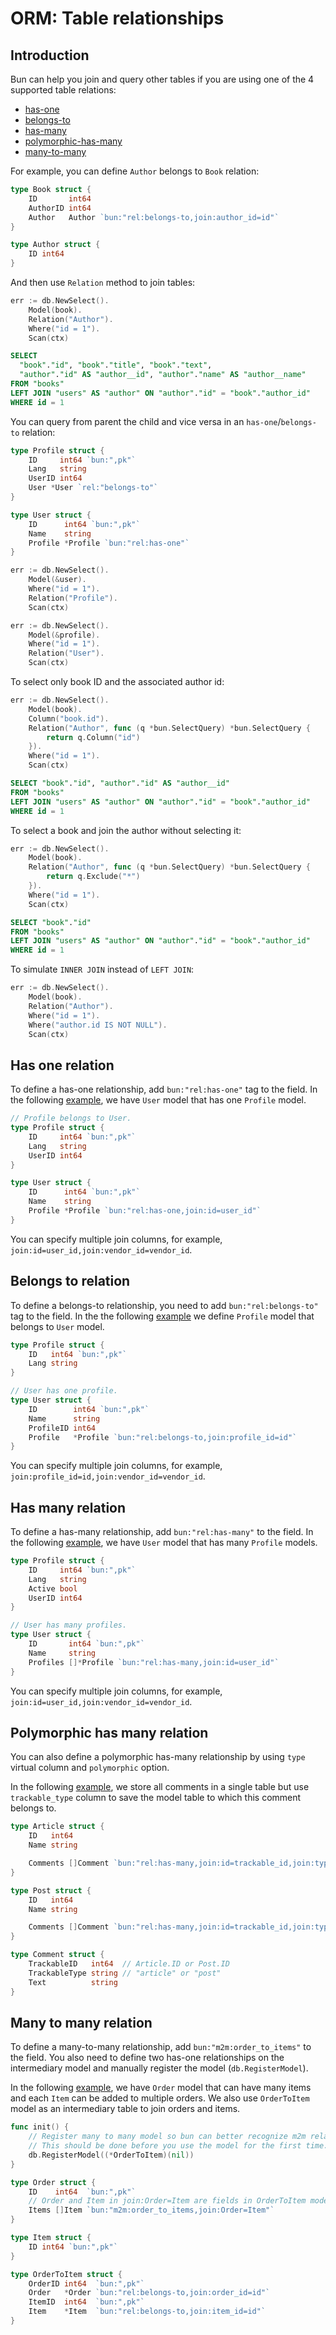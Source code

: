 # ORM: Table relationships

## Introduction

Bun can help you join and query other tables if you are using one of the 4 supported table relations:

- [has-one](#has-one-relation)
- [belongs-to](#belongs-to-relation)
- [has-many](#has-many-relation)
- [polymorphic-has-many](#polymorphic-has-many-relation)
- [many-to-many](#many-to-many-relation)

For example, you can define `Author` belongs to `Book` relation:

```go
type Book struct {
	ID		 int64
	AuthorID int64
	Author	 Author `bun:"rel:belongs-to,join:author_id=id"`
}

type Author struct {
	ID int64
}
```

And then use `Relation` method to join tables:

```go
err := db.NewSelect().
	Model(book).
	Relation("Author").
	Where("id = 1").
	Scan(ctx)
```

```sql
SELECT
  "book"."id", "book"."title", "book"."text",
  "author"."id" AS "author__id", "author"."name" AS "author__name"
FROM "books"
LEFT JOIN "users" AS "author" ON "author"."id" = "book"."author_id"
WHERE id = 1
```

You can query from parent the child and vice versa in an `has-one`/`belongs-to` relation:

```go
type Profile struct {
	ID     int64 `bun:",pk"`
	Lang   string
	UserID int64
	User *User `rel:"belongs-to"`
}

type User struct {
	ID      int64 `bun:",pk"`
	Name    string
	Profile *Profile `bun:"rel:has-one"`
}

err := db.NewSelect().
	Model(&user).
	Where("id = 1").
	Relation("Profile").
	Scan(ctx)

err := db.NewSelect().
	Model(&profile).
	Where("id = 1").
	Relation("User").
	Scan(ctx)
```

To select only book ID and the associated author id:

```go
err := db.NewSelect().
	Model(book).
	Column("book.id").
	Relation("Author", func (q *bun.SelectQuery) *bun.SelectQuery {
		return q.Column("id")
	}).
    Where("id = 1").
	Scan(ctx)
```

```sql
SELECT "book"."id", "author"."id" AS "author__id"
FROM "books"
LEFT JOIN "users" AS "author" ON "author"."id" = "book"."author_id"
WHERE id = 1
```

To select a book and join the author without selecting it:

```go
err := db.NewSelect().
	Model(book).
	Relation("Author", func (q *bun.SelectQuery) *bun.SelectQuery {
		return q.Exclude("*")
	}).
    Where("id = 1").
	Scan(ctx)
```

```sql
SELECT "book"."id"
FROM "books"
LEFT JOIN "users" AS "author" ON "author"."id" = "book"."author_id"
WHERE id = 1
```

To simulate `INNER JOIN` instead of `LEFT JOIN`:

```go
err := db.NewSelect().
	Model(book).
	Relation("Author").
    Where("id = 1").
    Where("author.id IS NOT NULL").
	Scan(ctx)
```

## Has one relation

To define a has-one relationship, add `bun:"rel:has-one"` tag to the field. In the following [example](https://github.com/uptrace/bun/tree/master/example/rel-has-one), we have `User` model that has one `Profile` model.

```go
// Profile belongs to User.
type Profile struct {
	ID     int64 `bun:",pk"`
	Lang   string
	UserID int64
}

type User struct {
	ID      int64 `bun:",pk"`
	Name    string
	Profile *Profile `bun:"rel:has-one,join:id=user_id"`
}
```

You can specify multiple join columns, for example, `join:id=user_id,join:vendor_id=vendor_id`.

## Belongs to relation

To define a belongs-to relationship, you need to add `bun:"rel:belongs-to"` tag to the field. In the the following [example](https://github.com/uptrace/bun/tree/master/example/rel-belongs-to) we define `Profile` model that belongs to `User` model.

```go
type Profile struct {
	ID   int64 `bun:",pk"`
	Lang string
}

// User has one profile.
type User struct {
	ID        int64 `bun:",pk"`
	Name      string
	ProfileID int64
	Profile   *Profile `bun:"rel:belongs-to,join:profile_id=id"`
}
```

You can specify multiple join columns, for example, `join:profile_id=id,join:vendor_id=vendor_id`.

## Has many relation

To define a has-many relationship, add `bun:"rel:has-many"` to the field. In the following [example](https://github.com/uptrace/bun/tree/master/example/rel-has-many), we have `User` model that has many `Profile` models.

```go
type Profile struct {
	ID     int64 `bun:",pk"`
	Lang   string
	Active bool
	UserID int64
}

// User has many profiles.
type User struct {
	ID       int64 `bun:",pk"`
	Name     string
	Profiles []*Profile `bun:"rel:has-many,join:id=user_id"`
}
```

You can specify multiple join columns, for example, `join:id=user_id,join:vendor_id=vendor_id`.

## Polymorphic has many relation

You can also define a polymorphic has-many relationship by using `type` virtual column and `polymorphic` option.

In the following [example](https://github.com/uptrace/bun/tree/master/example/rel-has-many-polymorphic), we store all comments in a single table but use `trackable_type` column to save the model table to which this comment belongs to.

```go
type Article struct {
	ID   int64
	Name string

	Comments []Comment `bun:"rel:has-many,join:id=trackable_id,join:type=trackable_type,polymorphic"`
}

type Post struct {
	ID   int64
	Name string

	Comments []Comment `bun:"rel:has-many,join:id=trackable_id,join:type=trackable_type,polymorphic"`
}

type Comment struct {
	TrackableID   int64  // Article.ID or Post.ID
	TrackableType string // "article" or "post"
	Text          string
}
```

## Many to many relation

To define a many-to-many relationship, add `bun:"m2m:order_to_items"` to the field. You also need to define two has-one relationships on the intermediary model and manually register the model (`db.RegisterModel`).

In the following [example](https://github.com/uptrace/bun/tree/master/example/rel-many-to-many), we have `Order` model that can have many items and each `Item` can be added to multiple orders. We also use `OrderToItem` model as an intermediary table to join orders and items.

```go
func init() {
    // Register many to many model so bun can better recognize m2m relation.
    // This should be done before you use the model for the first time.
    db.RegisterModel((*OrderToItem)(nil))
}

type Order struct {
	ID    int64  `bun:",pk"`
    // Order and Item in join:Order=Item are fields in OrderToItem model
	Items []Item `bun:"m2m:order_to_items,join:Order=Item"`
}

type Item struct {
	ID int64 `bun:",pk"`
}

type OrderToItem struct {
	OrderID int64  `bun:",pk"`
	Order   *Order `bun:"rel:belongs-to,join:order_id=id"`
	ItemID  int64  `bun:",pk"`
	Item    *Item  `bun:"rel:belongs-to,join:item_id=id"`
}
```
